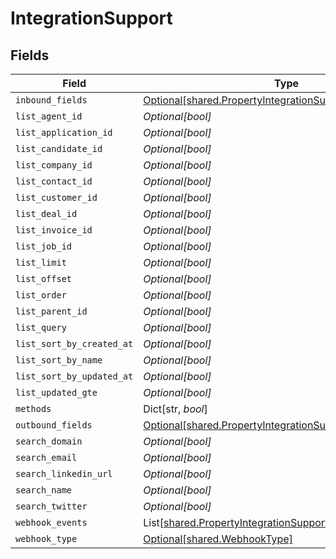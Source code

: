 # IntegrationSupport


## Fields

| Field                                                                                                                        | Type                                                                                                                         | Required                                                                                                                     | Description                                                                                                                  |
| ---------------------------------------------------------------------------------------------------------------------------- | ---------------------------------------------------------------------------------------------------------------------------- | ---------------------------------------------------------------------------------------------------------------------------- | ---------------------------------------------------------------------------------------------------------------------------- |
| `inbound_fields`                                                                                                             | [Optional[shared.PropertyIntegrationSupportInboundFields]](../../models/shared/propertyintegrationsupportinboundfields.md)   | :heavy_minus_sign:                                                                                                           | N/A                                                                                                                          |
| `list_agent_id`                                                                                                              | *Optional[bool]*                                                                                                             | :heavy_minus_sign:                                                                                                           | N/A                                                                                                                          |
| `list_application_id`                                                                                                        | *Optional[bool]*                                                                                                             | :heavy_minus_sign:                                                                                                           | N/A                                                                                                                          |
| `list_candidate_id`                                                                                                          | *Optional[bool]*                                                                                                             | :heavy_minus_sign:                                                                                                           | N/A                                                                                                                          |
| `list_company_id`                                                                                                            | *Optional[bool]*                                                                                                             | :heavy_minus_sign:                                                                                                           | N/A                                                                                                                          |
| `list_contact_id`                                                                                                            | *Optional[bool]*                                                                                                             | :heavy_minus_sign:                                                                                                           | N/A                                                                                                                          |
| `list_customer_id`                                                                                                           | *Optional[bool]*                                                                                                             | :heavy_minus_sign:                                                                                                           | N/A                                                                                                                          |
| `list_deal_id`                                                                                                               | *Optional[bool]*                                                                                                             | :heavy_minus_sign:                                                                                                           | N/A                                                                                                                          |
| `list_invoice_id`                                                                                                            | *Optional[bool]*                                                                                                             | :heavy_minus_sign:                                                                                                           | N/A                                                                                                                          |
| `list_job_id`                                                                                                                | *Optional[bool]*                                                                                                             | :heavy_minus_sign:                                                                                                           | N/A                                                                                                                          |
| `list_limit`                                                                                                                 | *Optional[bool]*                                                                                                             | :heavy_minus_sign:                                                                                                           | N/A                                                                                                                          |
| `list_offset`                                                                                                                | *Optional[bool]*                                                                                                             | :heavy_minus_sign:                                                                                                           | N/A                                                                                                                          |
| `list_order`                                                                                                                 | *Optional[bool]*                                                                                                             | :heavy_minus_sign:                                                                                                           | N/A                                                                                                                          |
| `list_parent_id`                                                                                                             | *Optional[bool]*                                                                                                             | :heavy_minus_sign:                                                                                                           | N/A                                                                                                                          |
| `list_query`                                                                                                                 | *Optional[bool]*                                                                                                             | :heavy_minus_sign:                                                                                                           | N/A                                                                                                                          |
| `list_sort_by_created_at`                                                                                                    | *Optional[bool]*                                                                                                             | :heavy_minus_sign:                                                                                                           | N/A                                                                                                                          |
| `list_sort_by_name`                                                                                                          | *Optional[bool]*                                                                                                             | :heavy_minus_sign:                                                                                                           | N/A                                                                                                                          |
| `list_sort_by_updated_at`                                                                                                    | *Optional[bool]*                                                                                                             | :heavy_minus_sign:                                                                                                           | N/A                                                                                                                          |
| `list_updated_gte`                                                                                                           | *Optional[bool]*                                                                                                             | :heavy_minus_sign:                                                                                                           | N/A                                                                                                                          |
| `methods`                                                                                                                    | Dict[str, *bool*]                                                                                                            | :heavy_minus_sign:                                                                                                           | N/A                                                                                                                          |
| `outbound_fields`                                                                                                            | [Optional[shared.PropertyIntegrationSupportOutboundFields]](../../models/shared/propertyintegrationsupportoutboundfields.md) | :heavy_minus_sign:                                                                                                           | N/A                                                                                                                          |
| `search_domain`                                                                                                              | *Optional[bool]*                                                                                                             | :heavy_minus_sign:                                                                                                           | N/A                                                                                                                          |
| `search_email`                                                                                                               | *Optional[bool]*                                                                                                             | :heavy_minus_sign:                                                                                                           | N/A                                                                                                                          |
| `search_linkedin_url`                                                                                                        | *Optional[bool]*                                                                                                             | :heavy_minus_sign:                                                                                                           | N/A                                                                                                                          |
| `search_name`                                                                                                                | *Optional[bool]*                                                                                                             | :heavy_minus_sign:                                                                                                           | N/A                                                                                                                          |
| `search_twitter`                                                                                                             | *Optional[bool]*                                                                                                             | :heavy_minus_sign:                                                                                                           | N/A                                                                                                                          |
| `webhook_events`                                                                                                             | List[[shared.PropertyIntegrationSupportWebhookEvents](../../models/shared/propertyintegrationsupportwebhookevents.md)]       | :heavy_minus_sign:                                                                                                           | N/A                                                                                                                          |
| `webhook_type`                                                                                                               | [Optional[shared.WebhookType]](../../models/shared/webhooktype.md)                                                           | :heavy_minus_sign:                                                                                                           | N/A                                                                                                                          |